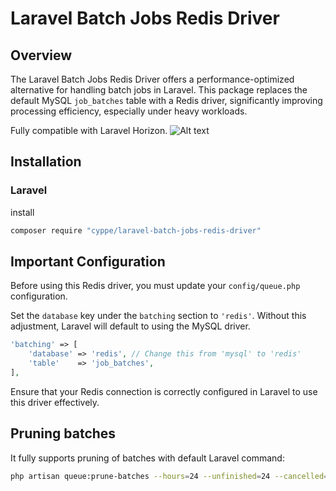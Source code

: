 # Laravel Batch Jobs Redis Driver

## Overview

The Laravel Batch Jobs Redis Driver offers a performance-optimized alternative for handling batch jobs in Laravel. This package replaces the default MySQL `job_batches` table with a Redis driver, significantly improving processing efficiency, especially under heavy workloads.

Fully compatible with Laravel Horizon.
![Alt text](https://private-user-images.githubusercontent.com/591720/297328799-98793411-f79f-4a0e-9fa3-e5e463d25f12.png?jwt=eyJhbGciOiJIUzI1NiIsInR5cCI6IkpXVCJ9.eyJpc3MiOiJnaXRodWIuY29tIiwiYXVkIjoicmF3LmdpdGh1YnVzZXJjb250ZW50LmNvbSIsImtleSI6ImtleTUiLCJleHAiOjE3MDU3NTk2NzUsIm5iZiI6MTcwNTc1OTM3NSwicGF0aCI6Ii81OTE3MjAvMjk3MzI4Nzk5LTk4NzkzNDExLWY3OWYtNGEwZS05ZmEzLWU1ZTQ2M2QyNWYxMi5wbmc_WC1BbXotQWxnb3JpdGhtPUFXUzQtSE1BQy1TSEEyNTYmWC1BbXotQ3JlZGVudGlhbD1BS0lBVkNPRFlMU0E1M1BRSzRaQSUyRjIwMjQwMTIwJTJGdXMtZWFzdC0xJTJGczMlMkZhd3M0X3JlcXVlc3QmWC1BbXotRGF0ZT0yMDI0MDEyMFQxNDAyNTVaJlgtQW16LUV4cGlyZXM9MzAwJlgtQW16LVNpZ25hdHVyZT1kNTQ5NzkwY2M4ZTkyMmRjZTY0MTIxNDc4ZTI0NjM0ZDU0YjA2ODQwNGE3ZjUzYjI5NTgyZWY3NDE3Mzk2MjdiJlgtQW16LVNpZ25lZEhlYWRlcnM9aG9zdCZhY3Rvcl9pZD0wJmtleV9pZD0wJnJlcG9faWQ9MCJ9.pU9hiGWQ9RquRpaC9kKe2s3grOb7pBjIAX5bb1wuYis "Laravel Horizon with this redis driver")


## Installation

### Laravel

install

~~~bash
composer require "cyppe/laravel-batch-jobs-redis-driver"
~~~

## Important Configuration

Before using this Redis driver, you must update your `config/queue.php` configuration.

Set the `database` key under the `batching` section to `'redis'`. Without this adjustment, Laravel will default to using the MySQL driver.

~~~php
'batching' => [
    'database' => 'redis', // Change this from 'mysql' to 'redis'
    'table'    => 'job_batches',
],
~~~

Ensure that your Redis connection is correctly configured in Laravel to use this driver effectively.

## Pruning batches

It fully supports pruning of batches with default Laravel command:

~~~bash 
php artisan queue:prune-batches --hours=24 --unfinished=24 --cancelled=24
~~~